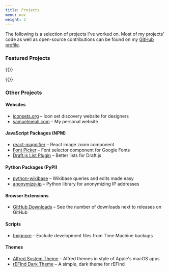```yaml
---
title: Projects
menu: nav
weight: 2
---
```


The following is a selection of projects I've worked on. Most of my projects' code as well as open-source contributions can be found on my [GitHub profile](https://github.com/samuelmeuli).

### Featured Projects

{{<project id="mini-diary" name="Mini Diary" date="2019-01-18" description="Simple and secure journal app for macOS, Windows and Linux" website="https://minidiary.app" github="https://github.com/samuelmeuli/mini-diary" producthunt="https://www.producthunt.com/posts/mini-diary">}}

{{<project id="lyrics-poster" name="LyricsPoster" date="2018-07-13" description="Web app for creating artist posters written in their lyrics" website="https://lyricsposter.net" github="https://github.com/samuelmeuli/lyrics-poster" producthunt="https://www.producthunt.com/posts/lyricsposter">}}

### Other Projects

#### Websites

- [iconsets.org](https://iconsets.org) – Icon set discovery website for designers
- [samuelmeuli.com](https://github.com/samuelmeuli/samuelmeuli.com) – My personal website

#### JavaScript Packages (NPM)

- [react-magnifier](https://github.com/samuelmeuli/react-magnifier) – React image zoom component
- [Font Picker](https://github.com/samuelmeuli/font-picker) – Font selector component for Google Fonts
- [Draft.js List Plugin](https://github.com/samuelmeuli/draft-js-list-plugin) – Better lists for Draft.js

#### Python Packages (PyPI)

- [python-wikibase](https://github.com/samuelmeuli/python-wikibase) – Wikibase queries and edits made easy
- [anonymize-ip](https://github.com/samuelmeuli/anonymize-ip) – Python library for anonymizing IP addresses

#### Browser Extensions

- [GitHub Downloads](https://github.com/samuelmeuli/github-downloads) – See the number of downloads next to releases on GitHub

#### Scripts

- [tmignore](https://github.com/samuelmeuli/tmignore) – Exclude development files from Time Machine backups

#### Themes

- [Alfred System Theme](https://github.com/samuelmeuli/alfred-system-theme) – Alfred themes in style of Apple's macOS apps
- [rEFInd Dark Theme](https://github.com/samuelmeuli/refind-theme-dark) – A simple, dark theme for rEFInd
